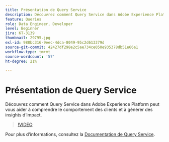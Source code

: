 ```yaml
---
title: Présentation de Query Service
description: Découvrez comment Query Service dans Adobe Experience Platform peut vous aider à comprendre le comportement des clients et à générer des insights d’impact.
feature: Queries
role: Data Engineer, Developer
level: Beginner
jira: KT-3139
thumbnail: 29795.jpg
exl-id: 988bc316-9eec-4dca-8049-95c2d613379d
source-git-commit: 42427df298e2c5ae734ce050e935378db51e66a1
workflow-type: tm+mt
source-wordcount: '57'
ht-degree: 21%

---
```


# Présentation de Query Service

Découvrez comment Query Service dans Adobe Experience Platform peut vous aider à comprendre le comportement des clients et à générer des insights d’impact.

>[!VIDEO](https://video.tv.adobe.com/v/29795?quality=12&learn=on)

Pour plus d’informations, consultez la [Documentation de Query Service](https://experienceleague.adobe.com/docs/experience-platform/query/home.html?lang=fr).
